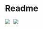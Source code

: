 # Readme
<p>
<img src="https://github-readme-stats.vercel.app/api?username=batmanhit&show_icons=true&theme=gotham&count_private=true" />
&nbsp;
<img src="https://github-readme-stats.vercel.app/api/top-langs/?username=batmanhit&theme=gotham&count_private=true" />
</p>
